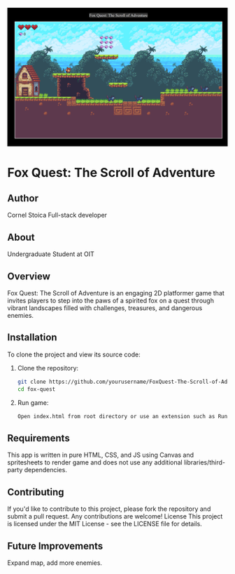 ![Alt text](images/proj3.png)

# Fox Quest: The Scroll of Adventure

## Author

Cornel Stoica
Full-stack developer

## About

Undergraduate Student at OIT

## Overview

Fox Quest: The Scroll of Adventure is an engaging 2D platformer game that invites players to step into the paws of a spirited fox on a quest through vibrant landscapes filled with challenges, treasures, and dangerous enemies.

## Installation

To clone the project and view its source code:

1. Clone the repository:

    ```bash
    git clone https://github.com/yourusername/FoxQuest-The-Scroll-of-Adventure.git
    cd fox-quest
    ```

2. Run game:

    ```bash
    Open index.html from root directory or use an extension such as Run Server to serve locally
    ```

## Requirements

This app is written in pure HTML, CSS, and JS using Canvas and spritesheets to render game and does not use any additional libraries/third-party dependencies.

## Contributing

If you'd like to contribute to this project, please fork the repository and submit a pull request. Any contributions are welcome!
License
This project is licensed under the MIT License - see the LICENSE file for details.

## Future Improvements

Expand map, add more enemies.
